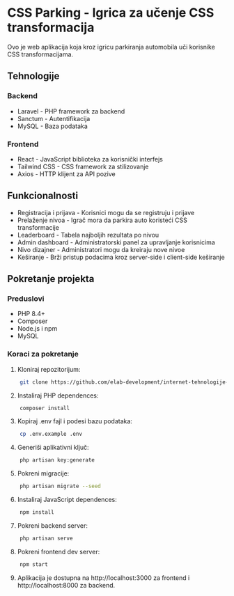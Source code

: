 # CSS Parking - Igrica za učenje CSS transformacija

Ovo je web aplikacija koja kroz igricu parkiranja automobila uči korisnike CSS transformacijama.

## Tehnologije

### Backend
- Laravel - PHP framework za backend
- Sanctum - Autentifikacija
- MySQL - Baza podataka

### Frontend
- React - JavaScript biblioteka za korisnički interfejs
- Tailwind CSS - CSS framework za stilizovanje
- Axios - HTTP klijent za API pozive

## Funkcionalnosti

- Registracija i prijava - Korisnici mogu da se registruju i prijave
- Prelaženje nivoa - Igrač mora da parkira auto koristeći CSS transformacije
- Leaderboard - Tabela najboljih rezultata po nivou
- Admin dashboard - Administratorski panel za upravljanje korisnicima
- Nivo dizajner - Administratori mogu da kreiraju nove nivoe
- Keširanje - Brži pristup podacima kroz server-side i client-side keširanje

## Pokretanje projekta

### Preduslovi
- PHP 8.4+
- Composer
- Node.js i npm
- MySQL

### Koraci za pokretanje

1. Kloniraj repozitorijum:
``` bash
    git clone https://github.com/elab-development/internet-tehnologije-2024-projekat-css-parking_2021_0189.git
```
2. Instaliraj PHP dependences:
``` bash
    composer install
```
3. Kopiraj .env fajl i podesi bazu podataka:
``` bash
    cp .env.example .env
```
4. Generiši aplikativni ključ:
``` bash
    php artisan key:generate
```
5. Pokreni migracije:
``` bash
    php artisan migrate --seed
```
6. Instaliraj JavaScript dependences:
``` bash
    npm install
```
7. Pokreni backend server:
``` bash
    php artisan serve
```
8. Pokreni frontend dev server:
``` bash
    npm start
```
9. Aplikacija je dostupna na http://localhost:3000 za frontend i http://localhost:8000 za backend.
